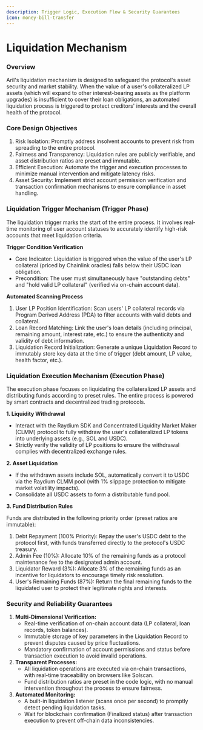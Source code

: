 ```yaml
---
description: Trigger Logic, Execution Flow & Security Guarantees
icon: money-bill-transfer
---
```


# Liquidation Mechanism

### Overview

Aril's liquidation mechanism is designed to safeguard the protocol's asset security and market stability. When the value of a user's collateralized LP assets (which will expand to other interest-bearing assets as the platform upgrades) is insufficient to cover their loan obligations, an automated liquidation process is triggered to protect creditors' interests and the overall health of the protocol.

### Core Design Objectives

1. Risk Isolation: Promptly address insolvent accounts to prevent risk from spreading to the entire protocol.
2. Fairness and Transparency: Liquidation rules are publicly verifiable, and asset distribution ratios are preset and immutable.
3. Efficient Execution: Automate the trigger and execution processes to minimize manual intervention and mitigate latency risks.
4. Asset Security: Implement strict account permission verification and transaction confirmation mechanisms to ensure compliance in asset handling.

### Liquidation Trigger Mechanism (Trigger Phase)

The liquidation trigger marks the start of the entire process. It involves real-time monitoring of user account statuses to accurately identify high-risk accounts that meet liquidation criteria.

**Trigger Condition Verification**

* Core Indicator: Liquidation is triggered when the value of the user's LP collateral (priced by Chainlink oracles) falls below their USDC loan obligation.
* Precondition: The user must simultaneously have "outstanding debts" and "hold valid LP collateral" (verified via on-chain account data).

**Automated Scanning Process**

1. User LP Position Identification: Scan users' LP collateral records via Program Derived Address (PDA) to filter accounts with valid debts and collateral.
2. Loan Record Matching: Link the user's loan details (including principal, remaining amount, interest rate, etc.) to ensure the authenticity and validity of debt information.
3. Liquidation Record Initialization: Generate a unique Liquidation Record to immutably store key data at the time of trigger (debt amount, LP value, health factor, etc.).

### Liquidation Execution Mechanism (Execution Phase)

The execution phase focuses on liquidating the collateralized LP assets and distributing funds according to preset rules. The entire process is powered by smart contracts and decentralized trading protocols.

**1. Liquidity Withdrawal**

* Interact with the Raydium SDK and Concentrated Liquidity Market Maker (CLMM) protocol to fully withdraw the user's collateralized LP tokens into underlying assets (e.g., SOL and USDC).
* Strictly verify the validity of LP positions to ensure the withdrawal complies with decentralized exchange rules.

**2. Asset Liquidation**

* If the withdrawn assets include SOL, automatically convert it to USDC via the Raydium CLMM pool (with 1% slippage protection to mitigate market volatility impacts).
* Consolidate all USDC assets to form a distributable fund pool.

**3. Fund Distribution Rules**

Funds are distributed in the following priority order (preset ratios are immutable):

1. Debt Repayment (100% Priority): Repay the user's USDC debt to the protocol first, with funds transferred directly to the protocol's USDC treasury.
2. Admin Fee (10%): Allocate 10% of the remaining funds as a protocol maintenance fee to the designated admin account.
3. Liquidator Reward (3%): Allocate 3% of the remaining funds as an incentive for liquidators to encourage timely risk resolution.
4. User's Remaining Funds (87%): Return the final remaining funds to the liquidated user to protect their legitimate rights and interests.

### Security and Reliability Guarantees

1. **Multi-Dimensional Verification:**
   * Real-time verification of on-chain account data (LP collateral, loan records, token balances).
   * Immutable storage of key parameters in the Liquidation Record to prevent disputes caused by price fluctuations.
   * Mandatory confirmation of account permissions and status before transaction execution to avoid invalid operations.
2. **Transparent Processes:**
   * All liquidation operations are executed via on-chain transactions, with real-time traceability on browsers like Solscan.
   * Fund distribution ratios are preset in the code logic, with no manual intervention throughout the process to ensure fairness.
3. **Automated Monitoring:**
   * A built-in liquidation listener (scans once per second) to promptly detect pending liquidation tasks.
   * Wait for blockchain confirmation (Finalized status) after transaction execution to prevent off-chain data inconsistencies.

